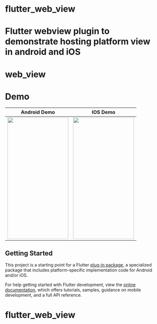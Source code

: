 # flutter_web_view
Flutter webview plugin to demonstrate hosting platform view in android and iOS
=======
# web_view

# Demo
| **Android Demo** | **IOS Demo** |
| :------------: | :------------: |   
| <img src="https://cdn-images-1.medium.com/max/1000/1*W7zhtGjMDnyRzeNPORdzqA.gif" width="200" height="400" /> | <img src="https://cdn-images-1.medium.com/max/1000/1*Scuk0E2OJpzF0UbEoik_3A.gif" width="200" height="400" /> |


## Getting Started

This project is a starting point for a Flutter
[plug-in package](https://flutter.dev/developing-packages/),
a specialized package that includes platform-specific implementation code for
Android and/or iOS.

For help getting started with Flutter development, view the
[online documentation](https://flutter.dev/docs), which offers tutorials,
samples, guidance on mobile development, and a full API reference.
# flutter_web_view
